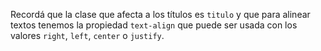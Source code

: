 Recordá que la clase que afecta a los títulos es `titulo` y que para alinear textos tenemos la propiedad `text-align` que puede ser usada con los valores `right`, `left`, `center` o `justify`.
